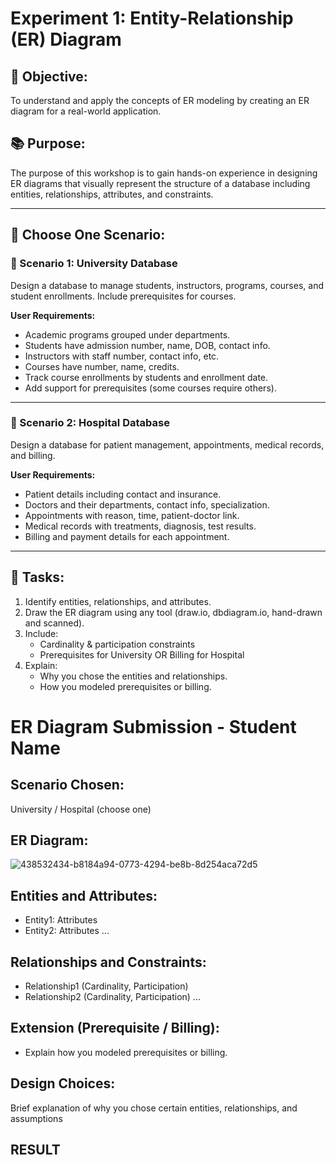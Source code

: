 # Experiment 1: Entity-Relationship (ER) Diagram

## 🎯 Objective:
To understand and apply the concepts of ER modeling by creating an ER diagram for a real-world application.

## 📚 Purpose:
The purpose of this workshop is to gain hands-on experience in designing ER diagrams that visually represent the structure of a database including entities, relationships, attributes, and constraints.

---

## 🧪 Choose One Scenario:

### 🔹 Scenario 1: University Database
Design a database to manage students, instructors, programs, courses, and student enrollments. Include prerequisites for courses.

**User Requirements:**
- Academic programs grouped under departments.
- Students have admission number, name, DOB, contact info.
- Instructors with staff number, contact info, etc.
- Courses have number, name, credits.
- Track course enrollments by students and enrollment date.
- Add support for prerequisites (some courses require others).

---

### 🔹 Scenario 2: Hospital Database
Design a database for patient management, appointments, medical records, and billing.

**User Requirements:**
- Patient details including contact and insurance.
- Doctors and their departments, contact info, specialization.
- Appointments with reason, time, patient-doctor link.
- Medical records with treatments, diagnosis, test results.
- Billing and payment details for each appointment.

---

## 📝 Tasks:
1. Identify entities, relationships, and attributes.
2. Draw the ER diagram using any tool (draw.io, dbdiagram.io, hand-drawn and scanned).
3. Include:
   - Cardinality & participation constraints
   - Prerequisites for University OR Billing for Hospital
4. Explain:
   - Why you chose the entities and relationships.
   - How you modeled prerequisites or billing.

# ER Diagram Submission - Student Name

## Scenario Chosen:
University / Hospital (choose one)

## ER Diagram:
![438532434-b8184a94-0773-4294-be8b-8d254aca72d5](https://github.com/user-attachments/assets/7b7325d4-c4f8-42e3-b232-f077e3af8e5f)


## Entities and Attributes:
- Entity1: Attributes
- Entity2: Attributes
...

## Relationships and Constraints:
- Relationship1 (Cardinality, Participation)
- Relationship2 (Cardinality, Participation)
...

## Extension (Prerequisite / Billing):
- Explain how you modeled prerequisites or billing.

## Design Choices:
Brief explanation of why you chose certain entities, relationships, and assumptions

## RESULT
